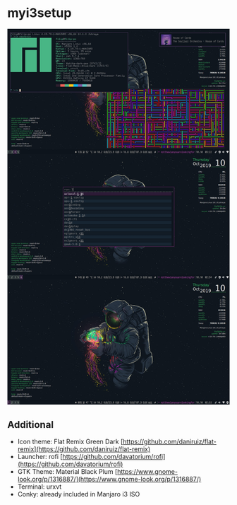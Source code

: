 # myi3setup


![my setup](https://github.com/fpaskali/myi3setup/blob/master/preview.jpg)

## Additional

* Icon theme: Flat Remix Green Dark [https://github.com/daniruiz/flat-remix](https://github.com/daniruiz/flat-remix)
* Launcher: rofi [https://github.com/davatorium/rofi](https://github.com/davatorium/rofi)
* GTK Theme: Material Black Plum [https://www.gnome-look.org/p/1316887/](https://www.gnome-look.org/p/1316887/)
* Terminal: urxvt 
* Conky: already included in Manjaro i3 ISO

